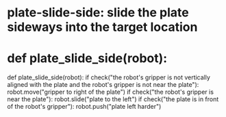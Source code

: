 # plate-slide-side: slide the plate sideways into the target location
# def plate_slide_side(robot):
def plate_slide_side(robot):
    if check("the robot's gripper is not vertically aligned with the plate and the robot's gripper is not near the plate"):
        robot.move("gripper to right of the plate")
    if check("the robot's gripper is near the plate"):
        robot.slide("plate to the left")
    if check("the plate is in front of the robot's gripper"):
        robot.push("plate left harder")